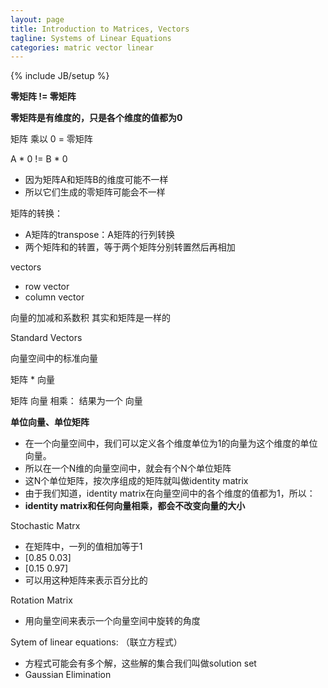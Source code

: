 ```yaml
---
layout: page
title: Introduction to Matrices, Vectors
tagline: Systems of Linear Equations
categories: matric vector linear
---
```


{% include JB/setup %}

**零矩阵 != 零矩阵**

**零矩阵是有维度的，只是各个维度的值都为0**

矩阵 乘以 0 =  零矩阵

A * 0 != B * 0

- 因为矩阵A和矩阵B的维度可能不一样
- 所以它们生成的零矩阵可能会不一样

矩阵的转换：

- A矩阵的transpose：A矩阵的行列转换
- 两个矩阵和的转置，等于两个矩阵分别转置然后再相加

vectors

- row vector
- column vector

向量的加减和系数积 其实和矩阵是一样的

Standard Vectors

向量空间中的标准向量

矩阵 * 向量

矩阵 向量 相乘： 结果为一个 向量

**单位向量、单位矩阵**

- 在一个向量空间中，我们可以定义各个维度单位为1的向量为这个维度的单位向量。
- 所以在一个N维的向量空间中，就会有个N个单位矩阵
- 这N个单位矩阵，按次序组成的矩阵就叫做identity matrix
- 由于我们知道，identity matrix在向量空间中的各个维度的值都为1，所以：
- **identity matrix和任何向量相乘，都会不改变向量的大小**

Stochastic Matrx

- 在矩阵中，一列的值相加等于1
- [0.85 0.03]
- [0.15 0.97]
- 可以用这种矩阵来表示百分比的

Rotation Matrix

- 用向量空间来表示一个向量空间中旋转的角度

Sytem of linear equations: （联立方程式）

- 方程式可能会有多个解，这些解的集合我们叫做solution set
- Gaussian Elimination

